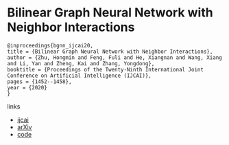 # Bilinear Graph Neural Network with Neighbor Interactions

```
@inproceedings{bgnn_ijcai20,
title = {Bilinear Graph Neural Network with Neighbor Interactions},
author = {Zhu, Hongmin and Feng, Fuli and He, Xiangnan and Wang, Xiang and Li, Yan and Zheng, Kai and Zhang, Yongdong},
booktitle = {Proceedings of the Twenty-Ninth International Joint Conference on Artificial Intelligence (IJCAI)},
pages = {1452--1458},
year = {2020}
}
```

links
- [ijcai](https://www.ijcai.org/Proceedings/2020/202)
- [arXiv](https://arxiv.org/abs/2002.03575)
- [code](https://github.com/zhuhm1996/bgnn)

